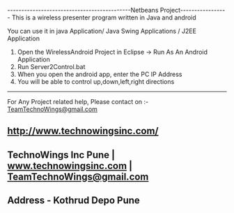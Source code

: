 --------------------------------------------Netbeans Project-----------------
This is a wireless presenter program written in Java and android

You can use it in java Application/ Java Swing Applications / J2EE Application



1. Open the WirelessAndroid Project in Eclipse -> Run As An Android Application
2. Run Server2Control.bat
3. When you open the android app, enter the PC IP Address
4. You will be able to control up,down,left,right directions 
------------------------------------------------------------------------
For Any Project related help,  Please contact on :- TeamTechnoWings@gmail.com  

http://www.technowingsinc.com/
-------------------------------------------
TechnoWings Inc Pune | www.technowingsinc.com | TeamTechnoWings@gmail.com 
-------------------------------------------
Address - Kothrud Depo Pune
------------------------------------------------------------------------

